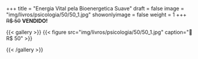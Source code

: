 +++
title = "Energia Vital pela Bioenergetica Suave"
draft = false
image = "img/livros/psicologia/50/50_1.jpg"
showonlyimage = false
weight = 1
+++
<span class="sold">~~R$ 50~~</span> **VENDIDO!**

<!--more-->

{{< gallery >}}
{{< figure src="img/livros/psicologia/50/50_1.jpg" caption="💖 R$ 50" >}}

{{< /gallery >}}

